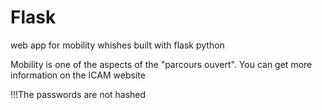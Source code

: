 # Flask
web app for mobility whishes built with flask python

Mobility is one of the aspects of the "parcours ouvert". You can get more information on the ICAM website

!!!The passwords are not hashed
